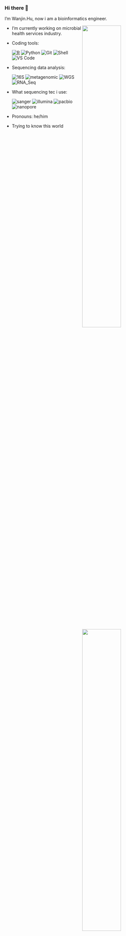 ### Hi there 👋

I’m Wanjin.Hu, now i am a bioinformatics engineer.

[<img align="right" width="50%" src="https://github-readme-stats.vercel.app/api?username=wanjinhu&theme=dark&show_icons=true">](https://metrics.lecoq.io/wanjinhu#gh-dark-mode-only)
[<img align="right" width="50%" src="https://github-readme-stats.vercel.app/api?username=wanjinhu&show_icons=true">](https://metrics.lecoq.io/wanjinhu#gh-light-mode-only)

- I’m currently working on microbial health services industry.
- Coding tools: 

  [![R](https://img.shields.io/badge/-R-blue?style=plastic&logo=R)](https://www.r-project.org/)
  ![Python](https://img.shields.io/badge/-Python-8fcfd1?style=plastic&logo=Python)
  ![Git](https://img.shields.io/badge/-Git-black?style=plastic&logo=git)
  ![Shell](https://img.shields.io/badge/-Shell-blasck?style=plastic&logo=Shell)
  ![VS Code](https://img.shields.io/badge/-VS%20Code-007ACC?style=plastic&logo=visual-studio-code)
- Sequencing data analysis:

  ![16S](https://img.shields.io/badge/-16S-blue?style=plastic&logo=16S)
  ![metagenomic](https://img.shields.io/badge/-metagenomic-8fcfd1?style=plastic&logo=metagenomic)
  ![WGS](https://img.shields.io/badge/-WGS-007ACC?style=plastic&logo=WGS)
  ![RNA_Seq](https://img.shields.io/badge/-RNA_Seq-blasck?style=plastic&logo=RNA_Seq)
- What sequencing tec i use:

  ![sanger](https://img.shields.io/badge/-sanger-8fcfd1?style=plastic&logo=sanger)
  ![illumina](https://img.shields.io/badge/-illumina-007ACC?style=plastic&logo=illumina)
  ![pacbio](https://img.shields.io/badge/-pacbio-blasck?style=plastic&logo=pacbio)
  ![nanopore](https://img.shields.io/badge/-nanopore-8fcfd1?style=plastic&logo=nanopore)
- Pronouns: he/him
- Trying to know this world

